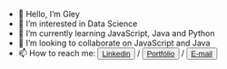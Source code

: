 - 👋 Hello, I’m Gley
- 👀 I’m interested in Data Science
- 🌱 I’m currently learning JavaScript, Java and Python
- 💞️ I’m looking to collaborate on JavaScript and Java
- 📫 How to reach me: <button><a href="https://linkedin.com/in/gleymatia">Linkedin</a></button> / <button><a href="https://gley.com.br">Portfólio</a></button> / <button><a href="mailto:mattiasreall@gmail.com">E-mail</a></button>

<!---
GleyMatias/GleyMatias is a ✨ special ✨ repository because its `README.md` (this file) appears on your GitHub profile.
You can click the Preview link to take a look at your changes.
--->
